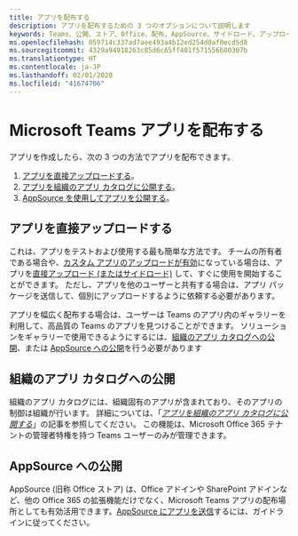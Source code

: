 ```yaml
---
title: アプリを配布する
description: アプリを配布するための 3 つのオプションについて説明します
keywords: Teams、公開、ストア、Office、配布、AppSource、サイドロード、アップロード、アプリ
ms.openlocfilehash: 059714c337ad7aee493a4b12ed254d0af0ecd5d8
ms.sourcegitcommit: 4329a94918263c85d6c65ff401f571556b80307b
ms.translationtype: HT
ms.contentlocale: ja-JP
ms.lasthandoff: 02/01/2020
ms.locfileid: "41674706"
---
```

# <a name="distribute-your-microsoft-teams-app"></a>Microsoft Teams アプリを配布する

アプリを作成したら、次の 3 つの方法でアプリを配布できます。

1. [アプリを直接アップロードする](#upload-your-app-directly)。
2. [アプリを組織のアプリ カタログに公開する](#publish-to-your-organizations-app-catalog)。
3. [AppSource を使用してアプリを公開する](#publish-to-appsource)。

## <a name="upload-your-app-directly"></a>アプリを直接アップロードする

これは、アプリをテストおよび使用する最も簡単な方法です。 チームの所有者である場合や、[カスタム アプリのアップロードが有効](/microsoftteams/admin-settings)になっている場合は、アプリを[直接アップロード (またはサイドロード)](./apps-upload.md) して、すぐに使用を開始することができます。 ただし、アプリを他のユーザーと共有する場合は、アプリ パッケージを送信して、個別にアップロードするように依頼する必要があります。 

アプリを幅広く配布する場合は、ユーザーは Teams のアプリ内のギャラリーを利用して、高品質の Teams のアプリを見つけることができます。 ソリューションをギャラリーで使用できるようにするには、[組織のアプリ カタログへの公開](#publish-to-your-organizations-app-catalog)、または [AppSource への公開](./appsource/publish.md)を行う必要があります 

## <a name="publish-to-your-organizations-app-catalog"></a>組織のアプリ カタログへの公開

組織のアプリ カタログには、組織固有のアプリが含まれており、そのアプリの制御は組織が行います。 詳細については、「[*アプリを組織のアプリ カタログに公開する*](/microsoftteams/tenant-apps-catalog-teams)」の記事を参照してください。 この機能は、Microsoft Office 365 テナントの管理者特権を持つ Teams ユーザーのみが管理できます。

## <a name="publish-to-appsource"></a>AppSource への公開

AppSource (旧称 Office ストア) は、Office アドインや SharePoint アドインなど、他の Office 365 の拡張機能だけでなく、Microsoft Teams アプリの配布場所としても有効活用できます。[AppSource にアプリを送信](./appsource/publish.md)するには、ガイドラインに従ってください。
